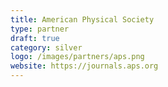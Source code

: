 ```yaml
---
title: American Physical Society
type: partner
draft: true
category: silver
logo: /images/partners/aps.png
website: https://journals.aps.org
---
```

